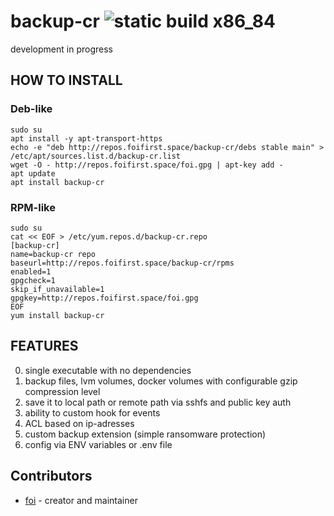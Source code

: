 # backup-cr ![static build x86_84](https://github.com/foi/backup-cr/actions/workflows/ci.yml/badge.svg)

development in progress

## HOW TO INSTALL

### Deb-like

```
sudo su
apt install -y apt-transport-https
echo -e "deb http://repos.foifirst.space/backup-cr/debs stable main" > /etc/apt/sources.list.d/backup-cr.list
wget -O - http://repos.foifirst.space/foi.gpg | apt-key add -
apt update
apt install backup-cr

```
### RPM-like

```
sudo su
cat << EOF > /etc/yum.repos.d/backup-cr.repo
[backup-cr]
name=backup-cr repo
baseurl=http://repos.foifirst.space/backup-cr/rpms
enabled=1
gpgcheck=1
skip_if_unavailable=1
gpgkey=http://repos.foifirst.space/foi.gpg
EOF
yum install backup-cr
```

## FEATURES

0. single executable with no dependencies
1. backup files, lvm volumes, docker volumes with configurable gzip compression level
2. save it to local path or remote path via sshfs and public key auth
3. ability to custom hook for events
4. ACL based on ip-adresses
5. custom backup extension (simple ransomware protection)
6. config via ENV variables or .env file

## Contributors

- [foi](https://github.com/foi) - creator and maintainer
